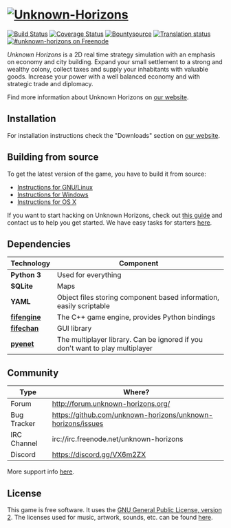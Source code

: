 [![Unknown-Horizons](/content/gfx/uh.png)](http://unknown-horizons.org/)
============================================================

[![Build Status](https://travis-ci.org/unknown-horizons/unknown-horizons.svg?branch=master)](https://travis-ci.org/unknown-horizons/unknown-horizons)
[![Coverage Status](https://coveralls.io/repos/github/unknown-horizons/unknown-horizons/badge.svg?branch=master)](https://coveralls.io/github/unknown-horizons/unknown-horizons?branch=master)
[![Bountysource](https://www.bountysource.com/badge/team?team_id=9261&style=bounties_received)](https://www.bountysource.com/teams/unknown-horizons/issues?utm_source=unknown-horizons&utm_medium=shield&utm_campaign=bounties_received)
[![Translation status](https://hosted.weblate.org/widgets/uh/-/shields-badge.svg)](https://hosted.weblate.org/engage/uh/?utm_source=widget)
[![#unknown-horizons on Freenode](https://img.shields.io/badge/freenode-%23unknown--horizons-green.svg)](https://webchat.freenode.net/?channels=unknown-horizons)

_Unknown Horizons_ is a 2D real time strategy simulation with an
emphasis on economy and city building. Expand your small
settlement to a strong and wealthy colony, collect taxes and
supply your inhabitants with valuable goods. Increase your
power with a well balanced economy and with strategic trade
and diplomacy.

Find more information about Unknown Horizons on [our website](http://unknown-horizons.org/).


## Installation

For installation instructions check the "Downloads" section on
[our website](http://unknown-horizons.org/downloads/).

## Building from source

To get the latest version of the game, you have to build it from source:

 * [Instructions for GNU/Linux](https://github.com/unknown-horizons/unknown-horizons/wiki/Linux)
 * [Instructions for Windows](https://github.com/unknown-horizons/unknown-horizons/wiki/Windows)
 * [Instructions for OS X](https://github.com/unknown-horizons/unknown-horizons/wiki/MacOS)

If you want to start hacking on Unknown Horizons, check out [this guide](https://github.com/unknown-horizons/unknown-horizons/wiki/Getting-started) and contact us to help you get started. We have easy tasks for starters [here](https://github.com/unknown-horizons/unknown-horizons/issues?q=is%3Aopen+is%3Aissue+label%3AD-starter).


## Dependencies


Technology     | Component
---------------|----------
**Python 3**   | Used for everything
**SQLite**     | Maps
**YAML**       | Object files storing component based information, easily scriptable
**[fifengine](https://github.com/fifengine/fifengine)**  | The C++ game engine, provides Python bindings
**[fifechan](https://github.com/fifengine/fifechan)**   | GUI library
**[pyenet](https://github.com/aresch/pyenet)** | The multiplayer library. Can be ignored if you don't want to play multiplayer

## Community

Type         | Where?
-------------|-----------------------------------------------------------------------
Forum        | http://forum.unknown-horizons.org/
Bug Tracker  | https://github.com/unknown-horizons/unknown-horizons/issues
IRC Channel  | irc://irc.freenode.net/unknown-horizons
Discord      | https://discord.gg/VX6m2ZX

More support info [here](https://github.com/unknown-horizons/unknown-horizons/wiki/Support-Infos).

## License

This game is free software. It uses the [GNU General Public License, version 2](https://github.com/unknown-horizons/unknown-horizons/blob/master/doc/licenses/GPL). The licenses used for music, artwork, sounds, etc. can be found [here](https://github.com/unknown-horizons/unknown-horizons/tree/master/doc).
